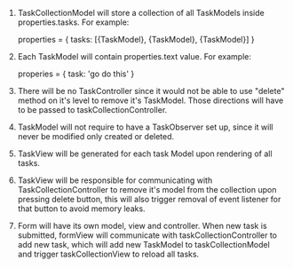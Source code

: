 1. TaskCollectionModel will store a collection of all TaskModels inside properties.tasks. For example:

    properties = {
        tasks: [{TaskModel}, {TaskModel}, {TaskModel}]
    }

2. Each TaskModel will contain properties.text value. For example:

    properies = {
        task: 'go do this'
    }

3. There will be no TaskController since it would not be able to use "delete" method on it's level to remove it's TaskModel. Those directions will have to be passed to taskCollectionController.

4. TaskModel will not require to have a TaskObserver set up, since it will never be modified only created or deleted.

5. TaskView will be generated for each task Model upon rendering of all tasks.

6. TaskView will be responsible for communicating with TaskCollectionController to remove it's model from the collection upon pressing delete button, this will also trigger removal of event listener for that button to avoid memory leaks.

7. Form will have its own model, view and controller. When new task is submitted, formView will communicate with taskCollectionController to add new task, which will add new TaskModel to taskCollectionModel and trigger taskCollectionView to reload all tasks.
